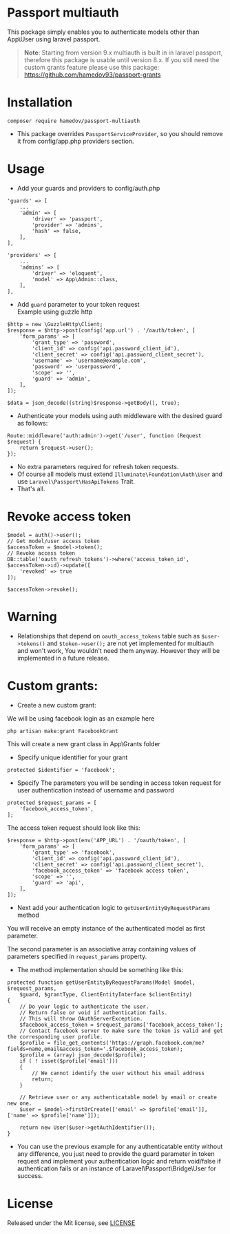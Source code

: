 # Passport multiauth
This package simply enables you to authenticate models other than App\User using laravel passport.

> **Note**: Starting from version 9.x multiauth is built in in laravel passport, therefore this package is usable until version 8.x. If you still need the custom grants feature please use this package: https://github.com/hamedov93/passport-grants

# Installation
`composer require hamedov/passport-multiauth`
- This package overrides `PassportServiceProvider`, so you should remove it from config/app.php providers section.

# Usage

- Add your guards and providers to config/auth.php
```
'guards' => [
    ...
    'admin' => [
        'driver' => 'passport',
        'provider' => 'admins',
        'hash' => false,
    ],
],

'providers' => [
    ...
    'admins' => [
        'driver' => 'eloquent',
        'model' => App\Admin::class,
    ],
],

```
- Add `guard` parameter to your token request
<br />Example using guzzle http
```
$http = new \GuzzleHttp\Client;
$response = $http->post(config('app.url') . '/oauth/token', [
    'form_params' => [
        'grant_type' => 'password',
        'client_id' => config('api.password_client_id'),
        'client_secret' => config('api.password_client_secret'),
        'username' => 'username@example.com',
        'password' => 'userpassword',
        'scope' => '',
        'guard' => 'admin',
    ],
]);

$data = json_decode((string)$response->getBody(), true);

```
- Authenticate your models using auth middleware with the desired guard as follows:
```
Route::middleware('auth:admin')->get('/user', function (Request $request) {
    return $request->user();
});
```

- No extra parameters required for refresh token requests.
- Of course all models must extend `Illuminate\Foundation\Auth\User` and use `Laravel\Passport\HasApiTokens` Trait.
- That's all.

# Revoke access token
```
$model = auth()->user();
// Get model/user access token
$accessToken = $model->token();
// Revoke access token
DB::table('oauth_refresh_tokens')->where('access_token_id', $accessToken->id)->update([
    'revoked' => true
]);

$accessToken->revoke();
```

# Warning
- Relationships that depend on `oauth_access_tokens` table such as `$user->tokens()` and `$token->user();` are not yet implemented for multiauth and won't work, You wouldn't need them anyway. However they will be implemented in a future release.

# Custom grants:
- Create a new custom grant:

We will be using facebook login as an example here

```
php artisan make:grant FacebookGrant
```

This will create a new grant class in App\Grants folder

- Specify unique identifier for your grant
```
protected $identifier = 'facebook';
```
- Specify The parameters you will be sending in access token request for user authentication instead of username and password
```
protected $request_params = [
    'facebook_access_token',
];
```
The access token request should look like this:
```
$response = $http->post(env('APP_URL') . '/oauth/token', [
    'form_params' => [
        'grant_type' => 'facebook',
        'client_id' => config('api.password_client_id'),
        'client_secret' => config('api.password_client_secret'),
        'facebook_access_token' => 'facebook access token',
        'scope' => '',
        'guard' => 'api',
    ],
]);
```

- Next add your authentication logic to `getUserEntityByRequestParams` method

You will receive an empty instance of the authenticated model as first parameter.

The second parameter is an associative array containing values of parameters specified in `request_params` property.

- The method implementation should be something like this:
```
protected function getUserEntityByRequestParams(Model $model, $request_params,
    $guard, $grantType, ClientEntityInterface $clientEntity)
{
    // Do your logic to authenticate the user.
    // Return false or void if authentication fails.
    // This will throw OAuthServerException.
    $facebook_access_token = $request_params['facebook_access_token'];
    // Contact facebook server to make sure the token is valid and get the corresponding user profile.
    $profile = file_get_contents('https://graph.facebook.com/me?fields=name,email&access_token='.$facebook_access_token);
    $profile = (array) json_decode($profile);
    if ( ! isset($profile['email']))
    {
        // We cannot identify the user without his email address
        return;
    }
    
    // Retrieve user or any authenticatable model by email or create new one.
    $user = $model->firstOrCreate(['email' => $profile['email']], ['name' => $profile['name']]);

    return new User($user->getAuthIdentifier());
}
```

- You can use the previous example for any authenticatable entity without any difference, you just need to provide the guard parameter in token request and implement your authentication logic and return void/false if authentication fails or an instance of Laravel\Passport\Bridge\User for success.

# License
Released under the Mit license, see [LICENSE](https://github.com/hamedov93/passport-multiauth/blob/master/LICENSE)
